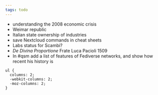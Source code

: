 ```yaml
---
tags: todo
---
```

- understanding the 2008 economic crisis
- Weimar republic
- Italian state ownership of industries
- save Nextcloud commands in cheat sheets
- Labs status for Scambi?
- *De Divina Proportione* Frate Luca Pacioli 1509
- In #qsm add a list of features of Fediverse networks, and show how recent his history is

```
ul {
  columns: 2;
  -webkit-columns: 2;
  -moz-columns: 2;
}
```